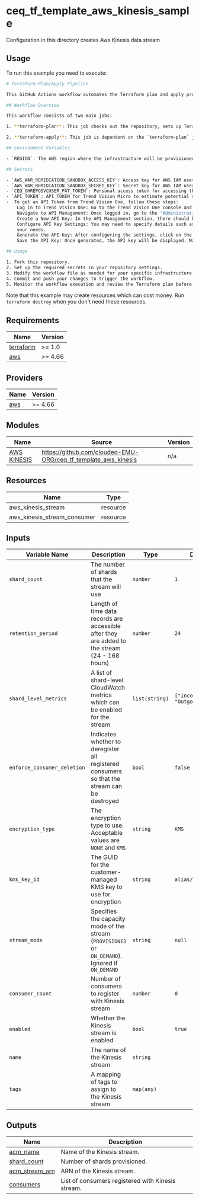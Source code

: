 # ceq_tf_template_aws_kinesis_sample

Configuration in this directory creates Aws Kinesis data stream

## Usage

To run this example you need to execute:

```bash
# Terraform Plan/Apply Pipeline

This GitHub Actions workflow automates the Terraform plan and apply process for infrastructure provisioning and management in AWS.

## Workflow Overview

This workflow consists of two main jobs:

1. **terraform-plan**: This job checks out the repository, sets up Terraform, initializes Terraform, runs a Terraform plan, converts the plan to JSON format, uploads the JSON plan to artifacts, and runs Infracost for cost estimation.

2. **terraform-apply**: This job is dependent on the `terraform-plan` job. It checks out the repository, configures AWS credentials, sets up Terraform, initializes Terraform, and applies the Terraform changes.

## Environment Variables

- `REGION`: The AWS region where the infrastructure will be provisioned.

## Secrets

- `AWS_WAR_REMIDIATION_SANDBOX_ACCESS_KEY`: Access key for AWS IAM user with permissions to manage infrastructure.
- `AWS_WAR_REMIDIATION_SANDBOX_SECRET_KEY`: Secret key for AWS IAM user.
- `CEQ_GHREPOSVCUSER_PAT_TOKEN`: Personal access token for accessing the repository.
- `API_TOKEN`: API_TOKEN for Trend Vision Micro to estimate potential security issues or configurations.
-  To get an API Token from Trend Vision One, follow these steps:
    Log in to Trend Vision One: Go to the Trend Vision One console and log in with your credentials.
    Navigate to API Management: Once logged in, go to the "Administration" or "Settings" section. Look for "API Management" or a similar option.
    Create a New API Key: In the API Management section, there should be an option to create a new API key. Click on it.
    Configure API Key Settings: You may need to specify details such as the name of the API key, permissions, and scope. Configure these settings according to
    your needs.
    Generate the API Key: After configuring the settings, click on the "Generate" or "Create" button to generate the API key.
    Save the API Key: Once generated, the API key will be displayed. Make sure to copy and save it securely as you may not be able to view it again later

## Usage

1. Fork this repository.
2. Set up the required secrets in your repository settings.
3. Modify the workflow file as needed for your specific infrastructure and requirements.
4. Commit and push your changes to trigger the workflow.
5. Monitor the workflow execution and review the Terraform plan before applying changes.


```

Note that this example may create resources which can cost money. Run `terraform destroy` when you don't need these resources.

<!-- BEGINNING OF PRE-COMMIT-TERRAFORM DOCS HOOK -->

## Requirements

| Name                                                                     | Version |
| ------------------------------------------------------------------------ | ------- |
| <a name="requirement_terraform"></a> [terraform](#requirement_terraform) | >= 1.0  |
| <a name="requirement_aws"></a> [aws](#requirement_aws)                   | >= 4.66 |

## Providers

| Name                                             | Version |
| ------------------------------------------------ | ------- |
| <a name="provider_aws"></a> [aws](#provider_aws) | >= 4.66 |

## Modules

| Name                                                          | Source                                                         | Version |
| ------------------------------------------------------------- | -------------------------------------------------------------- | ------- |
| <a name="AWS KINESIS"></a> [AWS KINESIS](#module_AWS_KINESIS) | https://github.com/cloudeq-EMU-ORG/ceq_tf_template_aws_kinesis | n/a     |

## Resources

| Name                        | Type     |
| --------------------------- | -------- |
| aws_kinesis_stream          | resource |
| aws_kinesis_stream_consumer | resource |

## Inputs

| Variable Name               | Description                                                                                      | Type           | Default                              |
| --------------------------- | ------------------------------------------------------------------------------------------------ | -------------- | ------------------------------------ |
| `shard_count`               | The number of shards that the stream will use                                                    | `number`       | `1`                                  |
| `retention_period`          | Length of time data records are accessible after they are added to the stream (24 - 168 hours)   | `number`       | `24`                                 |
| `shard_level_metrics`       | A list of shard-level CloudWatch metrics which can be enabled for the stream                     | `list(string)` | `["IncomingBytes", "OutgoingBytes"]` |
| `enforce_consumer_deletion` | Indicates whether to deregister all registered consumers so that the stream can be destroyed     | `bool`         | `false`                              |
| `encryption_type`           | The encryption type to use. Acceptable values are `NONE` and `KMS`                               | `string`       | `KMS`                                |
| `kms_key_id`                | The GUID for the customer-managed KMS key to use for encryption                                  | `string`       | `alias/aws/kinesis`                  |
| `stream_mode`               | Specifies the capacity mode of the stream (`PROVISIONED` or `ON_DEMAND`). Ignored if `ON_DEMAND` | `string`       | `null`                               |
| `consumer_count`            | Number of consumers to register with Kinesis stream                                              | `number`       | `0`                                  |
| `enabled`                   | Whether the Kinesis stream is enabled                                                            | `bool`         | `true`                               |
| `name`                      | The name of the Kinesis stream                                                                   | `string`       |                                      |
| `tags`                      | A mapping of tags to assign to the Kinesis stream                                                | `map(any)`     |                                      |

## Outputs

| Name                                                                  | Description                                       |
| --------------------------------------------------------------------- | ------------------------------------------------- |
| <a name="output_name"></a> [acm_name](#output_names)                  | Name of the Kinesis stream.                       |
| <a name="output_shard_count"></a> [shard_count](#output_shard_count)  | Number of shards provisioned.                     |
| <a name="output_stream_arn"></a> [acm_stream_arn](#output_stream_arn) | ARN of the Kinesis stream.                        |
| <a name="output_consumers"></a> [consumers](#output_consumers)        | List of consumers registered with Kinesis stream. |
